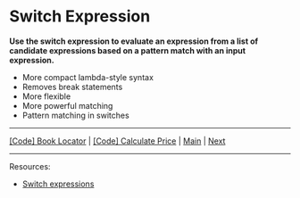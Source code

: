 # Switch Expression

**Use the switch expression to evaluate an expression from a list of candidate expressions based on a pattern match with an input expression.**

* More compact lambda-style syntax
* Removes break statements
* More flexible
* More powerful matching
* Pattern matching in switches

***
[[Code] Book Locator](../Services/BookLocator.cs) | [[Code] Calculate Price](../Services/PricingService.cs) | [Main](main.md) | [Next](pattern-matching.md) 
***
Resources:

* [Switch expressions](https://learn.microsoft.com/dotnet/csharp/language-reference/operators/switch-expression)